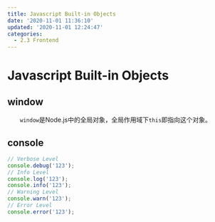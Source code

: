 ```yaml
---
title: Javascript Built-in Objects
date: '2020-11-01 11:36:10'
updated: '2020-11-01 12:24:47'
categories:
  - 2.3 Frontend
---
```

# Javascript Built-in Objects

## window

　　`window`是Node.js中的全局对象，全局作用域下`this`即指向这个对象。

## console

```js
// Verbose Level
console.debug('123');
// Info Level
console.log('123');
console.info('123');
// Warning Level
console.warn('123');
// Error Level
console.error('123');
```

